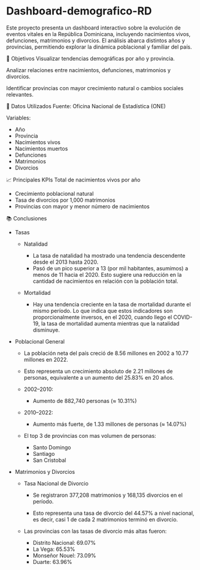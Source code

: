 # Dashboard-demografico-RD

Este proyecto presenta un dashboard interactivo sobre la evolución de eventos vitales en la República Dominicana, incluyendo nacimientos vivos, defunciones, matrimonios y divorcios. El análisis abarca distintos años y provincias, permitiendo explorar la dinámica poblacional y familiar del país.

🧩 Objetivos
Visualizar tendencias demográficas por año y provincia.

Analizar relaciones entre nacimientos, defunciones, matrimonios y divorcios.

Identificar provincias con mayor crecimiento natural o cambios sociales relevantes.

📁 Datos Utilizados
Fuente: Oficina Nacional de Estadística (ONE)

Variables:

- Año
- Provincia
- Nacimientos vivos
- Nacimientos muertos
- Defunciones
- Matrimonios
- Divorcios

📈 Principales KPIs
Total de nacimientos vivos por año

- Crecimiento poblacional natural
- Tasa de divorcios por 1,000 matrimonios
- Provincias con mayor y menor número de nacimientos

📚 Conclusiones
- Tasas
    - Natalidad
        - La tasa de natalidad ha mostrado una tendencia descendente desde el 2013 hasta 2020.
        - Pasó de un pico superior a 13 (por mil habitantes, asumimos) a menos de 11 hacia el 2020. Esto sugiere una reducción en la cantidad de nacimientos en relación con la población total.

    - Mortalidad
        - Hay una tendencia creciente en la tasa de mortalidad durante el mismo período. Lo que indica que estos indicadores son proporcionalmente inversos, en el 2020, cuando llego el COVID-19, la tasa de mortalidad aumenta mientras que la natalidad disminuye.

- Poblacional General
    - La población neta del país creció de 8.56 millones en 2002 a 10.77 millones en 2022.
    - Esto representa un crecimiento absoluto de 2.21 millones de personas, equivalente a un aumento del 25.83% en 20 años.
    - 2002–2010:
        - Aumento de 882,740 personas (≈ 10.31%)

    - 2010–2022:
        - Aumento más fuerte, de 1.33 millones de personas (≈ 14.07%)

    - El top 3 de provincias con mas volumen de personas:
        - Santo Domingo
        - Santiago
        - San Cristobal

- Matrimonios y Divorcios
    - Tasa Nacional de Divorcio
        - Se registraron 377,208 matrimonios y 168,135 divorcios en el período.

        - Esto representa una tasa de divorcio del 44.57% a nivel nacional, es decir, casi 1 de cada 2 matrimonios terminó en divorcio.

    - Las provincias con las tasas de divorcio más altas fueron:
        - Distrito Nacional: 69.07%
        - La Vega: 65.53%
        - Monseñor Nouel: 73.09%
        - Duarte: 63.96%
